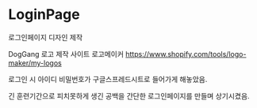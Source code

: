 # LoginPage
로그인페이지 디자인 제작

DogGang 로고 제작 사이트
로고메이커 https://www.shopify.com/tools/logo-maker/my-logos

로그인 시 아이디 비밀번호가 구글스프레드시트로 들어가게 해놓았음.

긴 훈련기간으로 피치못하게 생긴 공백을 간단한 로그인페이지를 만들며 상기시켰음.